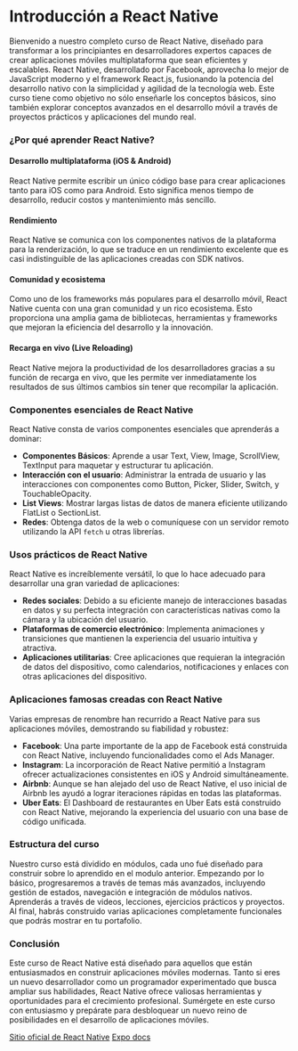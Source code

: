 # Introducción a React Native

Bienvenido a nuestro completo curso de React Native, diseñado para transformar a los principiantes en desarrolladores expertos capaces de crear aplicaciones móviles multiplataforma que sean eficientes y escalables. React Native, desarrollado por Facebook, aprovecha lo mejor de JavaScript moderno y el framework React.js, fusionando la potencia del desarrollo nativo con la simplicidad y agilidad de la tecnología web. Este curso tiene como objetivo no sólo enseñarle los conceptos básicos, sino también explorar conceptos avanzados en el desarrollo móvil a través de proyectos prácticos y aplicaciones del mundo real.

### ¿Por qué aprender React Native?

#### **Desarrollo multiplataforma (iOS & Android)**

React Native permite escribir un único código base para crear aplicaciones tanto para iOS como para Android. Esto significa menos tiempo de desarrollo, reducir costos y mantenimiento más sencillo.

#### **Rendimiento**

React Native se comunica con los componentes nativos de la plataforma para la renderización, lo que se traduce en un rendimiento excelente que es casi indistinguible de las aplicaciones creadas con SDK nativos.

#### **Comunidad y ecosistema**

Como uno de los frameworks más populares para el desarrollo móvil, React Native cuenta con una gran comunidad y un rico ecosistema. Esto proporciona una amplia gama de bibliotecas, herramientas y frameworks que mejoran la eficiencia del desarrollo y la innovación.

#### **Recarga en vivo (Live Reloading)**

React Native mejora la productividad de los desarrolladores gracias a su función de recarga en vivo, que les permite ver inmediatamente los resultados de sus últimos cambios sin tener que recompilar la aplicación.

### Componentes esenciales de React Native

React Native consta de varios componentes esenciales que aprenderás a dominar:

- **Componentes Básicos**: Aprende a usar Text, View, Image, ScrollView, TextInput para maquetar y estructurar tu aplicación.
- **Interacción con el usuario**: Administrar la entrada de usuario y las interacciones con componentes como Button, Picker, Slider, Switch, y TouchableOpacity.
- **List Views**: Mostrar largas listas de datos de manera eficiente utilizando FlatList o SectionList.
- **Redes**: Obtenga datos de la web o comuníquese con un servidor remoto utilizando la API `fetch` u otras librerías.

### Usos prácticos de React Native

React Native es increíblemente versátil, lo que lo hace adecuado para desarrollar una gran variedad de aplicaciones:

- **Redes sociales**: Debido a su eficiente manejo de interacciones basadas en datos y su perfecta integración con características nativas como la cámara y la ubicación del usuario.
- **Plataformas de comercio electrónico**: Implementa animaciones y transiciones que mantienen la experiencia del usuario intuitiva y atractiva.
- **Aplicaciones utilitarias**: Cree aplicaciones que requieran la integración de datos del dispositivo, como calendarios, notificaciones y enlaces con otras aplicaciones del dispositivo.

### Aplicaciones famosas creadas con React Native

Varias empresas de renombre han recurrido a React Native para sus aplicaciones móviles, demostrando su fiabilidad y robustez:

- **Facebook**: Una parte importante de la app de Facebook está construida con React Native, incluyendo funcionalidades como el Ads Manager.
- **Instagram**: La incorporación de React Native permitió a Instagram ofrecer actualizaciones consistentes en iOS y Android simultáneamente.
- **Airbnb**: Aunque se han alejado del uso de React Native, el uso inicial de Airbnb les ayudó a lograr iteraciones rápidas en todas las plataformas.
- **Uber Eats**: El Dashboard de restaurantes en Uber Eats está construido con React Native, mejorando la experiencia del usuario con una base de código unificada.

### Estructura del curso

Nuestro curso está dividido en módulos, cada uno fué diseñado para construir sobre lo aprendido en el modulo anterior. Empezando por lo básico, progresaremos a través de temas más avanzados, incluyendo gestión de estados, navegación e integración de módulos nativos. Aprenderás a través de videos, lecciones, ejercicios prácticos y proyectos. Al final, habrás construido varias aplicaciones completamente funcionales que podrás mostrar en tu portafolio.

### Conclusión

Este curso de React Native está diseñado para aquellos que están entusiasmados en construir aplicaciones móviles modernas. Tanto si eres un nuevo desarrollador como un programador experimentado que busca ampliar sus habilidades, React Native ofrece valiosas herramientas y oportunidades para el crecimiento profesional. Sumérgete en este curso con entusiasmo y prepárate para desbloquear un nuevo reino de posibilidades en el desarrollo de aplicaciones móviles.

[Sitio oficial de React Native](https://reactnative.dev/)
[Expo docs](https://expo.dev)
